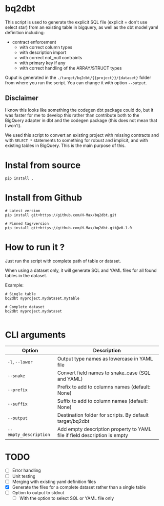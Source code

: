# bq2dbt

This script is used to generate the explicit SQL file (explicit = don't use select star) from an existing table in bigquery, as well as the dbt model yaml definition including:

- contract enforcement
  - with correct column types
  - with description import
  - with correct not_null contraints
  - with primary key if any
  - with correct handling of the ARRAY/STRUCT types

Ouput is generated in the `./target/bq2dbt/{{project}}/{dataset}` folder from where you run the script. You can change it with option `--output`.

## Disclaimer

I know this looks like something the codegen dbt package could do, but it was faster for me to develop this rather than contribute both to the BigQuery adapter in dbt and the codegen package (this does not mean that I won't).

We used this script to convert an existing project with missing contracts and with `SELECT *` statements to something for robust and implicit, and with existing tables in BigQuery. This is the main purpose of this.

# Instal from source


```
pip install .
```

# Install from Github

```
# Latest version
pip install git+https://github.com/H-Max/bq2dbt.git

# Pinned tag/version
pip install git+https://github.com/H-Max/bq2dbt.git@v0.1.0
```

# How to run it ?

Just run the script with complete path of table or dataset.

When using a dataset only, it will generate SQL and YAML files for all found tables in the dataset.

Example:
```shell
# Single table
bq2dbt myproject.mydataset.mytable
 
# Complete dataset
bq2dbt myproject.mydataset
 
```

# CLI arguments

| Option                | Description                                                               |
|-----------------------|---------------------------------------------------------------------------|
| `-l`, `--lower`       | Output type names as lowercase in YAML file                               |
| `--snake`             | Convert field names to snake_case (SQL and YAML)                          |
| `--prefix`            | Prefix to add to columns names (default: None)                            |
| `--suffix`            | Suffix to add to column names (default: None)                             |
| `--output`            | Destination folder for scripts. By default target/bq2dbt                  |
| `--empty_description` | Add empty description property to YAML file if field description is empty |

# TODO

- [ ] Error handling
- [ ] Unit testing
- [ ] Merging with existing yaml definition files
- [x] Generate the files for a complete dataset rather than a single table
- [ ] Option to output to stdout
  - [ ] With the option to select SQL or YAML file only